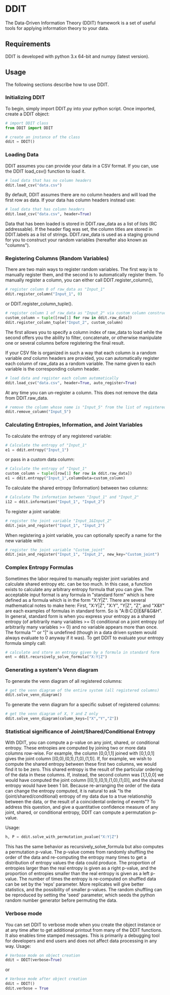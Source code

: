 # DDIT
The Data-Driven Information Theory (DDIT) framework is a set of useful tools for applying information theory to your data.

## Requirements
DDIT is developed with python 3.x 64-bit and numpy (latest version).

## Usage
The following sections describe how to use DDIT.

### Initializing DDIT
To begin, simply import DDIT.py into your python script. Once imported, create a DDIT object:
```python
# import DDIT class
from DDIT import DDIT

# create an instance of the class
ddit = DDIT()
```
### Loading Data
DDIT assumes you can provide your data in a CSV format. If you can, use the DDIT load_csv() function to load it.
```python
# load data that has no column headers
ddit.load_csv("data.csv")
```
By default, DDIT assumes there are no column headers and will load the first row as data. If your data has column headers instead use:
```python
# load data that has column headers
ddit.load_csv("data.csv", header=True)
```
Data that has been loaded is stored in DDIT.raw_data as a list of lists (RC addressable). If the header flag was set, the column titles are stored in DDIT.labels as a list of strings.
DDIT.raw_data is used as a staging ground for you to construct your random variables (hereafter also known as "columns").

### Registering Columns (Random Variables)
There are two main ways to register random variables. The first way is to manually register them, and the second is to automatically register them.
To manually register a column, you can either call DDIT.register_column(),
```python
# register column 0 of raw_data as "Input_1"
ddit.register_column("Input_1", 0)
```
 or DDIT.register_column_tuple().
 ```python
# register column 1 of raw_data as "Input_2" via custom column construction
custom_column = tuple([row[1] for row in ddit.raw_data])
ddit.register_column_tuple("Input_2", custom_column)
```
The first allows you to specify a column index of raw_data to load while the second offers you the ability to filter, concatenate, or otherwise manipulate one or several columns before registering the final result.

If your CSV file is organized in such a way that each column *is* a random variable *and* column headers are provided, you can automatically register each column of raw_data as a random variable. The name given to each variable is the corresponding column header.
 ```python
# load data and register each column automatically 
ddit.load_csv("data.csv", header=True, auto_register=True)
```
At any time you can un-register a column. This does not remove the data from DDIT.raw_data.
 ```python
# remove the column whose name is "Input_5" from the list of registered column names 
ddit.remove_column("Input_5")
```
### Calculating Entropies, Information, and Joint Variables
To calculate the entropy of any registered variable:
 ```python
# Calculate the entropy of "Input_1"
e1 = ddit.entropy("Input_1")
```
or pass in a custom data column:
 ```python
# Calculate the entropy of "Input_1"
custom_column = tuple([row[1] for row in ddit.raw_data])
e1 = ddit.entropy("Input_1",columnData=custom_column)
```
To calculate the shared entropy (Information) between two columns:
 ```python
# Calculate The information between "Input_1" and "Input_2"
i12 = ddit.information("Input_1", "Input_2")
```
To register a joint variable:
 ```python
# register the joint variable "Input_1&Input_2"
ddit.join_and_register("Input_1", "Input_2")
```
When registering a joint variable, you can optionally specify a name for the new variable with:
 ```python
# register the joint variable "Custom_joint"
ddit.join_and_register("Input_1", "Input_2", new_key="Custom_joint")
```
### Complex Entropy Formulas
Sometimes the labor required to manually register joint variables and calculate shared entropy etc. can be too much. In this case, a function exists to calculate any arbitrary entropy formula that you can give. The acceptable input format is any formula in "standard form" which is here defined as a formula which is in the form "X:Y|Z". There are several mathematical notes to make here:
First, "X:Y|Z", "X:Y", "Y|Z", "Z", and "X&Y" are each examples of formulas in standard form. So is "A:B:C:D|E&F&G&H". In general, standard form is when you express your entropy as a shared entropy (of arbitrarily many variables >= 0) conditional on a joint entropy (of arbitrarily many variables >= 0) and no variable appears more than once.
The formula "" or "|" is undefined (though in a data driven system would always evaluate to 0 anyway if it was).
To get DDIT to evaluate your entropy formula simply call:
 ```python
# calculate and store an entropy given by a formula in standard form
ent = ddit.recursively_solve_formula("X:Y|Z")
```

### Generating a system's Venn diagram
To generate the venn diagram of all registered columns:
 ```python
# get the venn diagram of the entire system (all registered columns)
ddit.solve_venn_diagram()
```
To generate the venn diagram for a specific subset of registered columns:
 ```python
# get the venn diagram of X, Y and Z only
ddit.solve_venn_diagram(column_keys=["X","Y","Z"])
```

### Statistical significance of Joint/Shared/Conditional Entropy
With DDIT, you can compute a p-value on any joint, shared, or conditional entropy. These entropies are computed by joining two or more data columns row-wise. For example, the column [0,0,1,1] joined with [0,1,0,1] gives the joint column [(0,0),(0,1),(1,0),(1,1)]. If, for example, we wish to compute the shared entropy between these first two columns, we would find it to be zero. This shared entropy is the result of the particular ordering of the data in these columns. If, instead, the second column was [1,1,0,0] we would have computed the joint column [(0,1),(0,1),(1,0),(1,0)], and the shared entropy would have been 1 bit. Because re-arranging the order of the data can change the entropy computed, it is natural to ask "Is the (joint/shared/conditional) entropy of my data due to a true relationship between the data, or the result of a coincidental ordering of events"? To address this question, and give a quantitative confidence measure of any joint, shared, or conditional entropy, DDIT can compute a permutation p-value.

Usage:
```python
h, P = ddit.solve_with_permutation_pvalue("X:Y|Z")
```
This has the same behavior as recursively_solve_formula but also computes a permutation p-value. The p-value comes from randomly shuffling the order of the data and re-computing the entropy many times to get a distribution of entropy values the data could produce. The proportion of entropies larger than the real entropy is given as a right p-value, and the proportion of entropies smaller than the real entropy is given as a left p-value. The number of times the entropy is re-computed on shuffled data can be set by the 'reps' parameter. More replicates will give better statistics, and the possibility of smaller p-values. The random shuffling can be reproduced by setting the 'seed' parameter, which seeds the python random number generator before permuting the data. 

### Verbose mode
You can set DDIT to verbose mode when you create the object instance or at any time after to get additional printout from many of the DDIT functions. It also enables time stamped messages. This is primarily a debugging tool for developers and end users and does not affect data processing in any way.
Usage:
 ```python
# Verbose mode on object creation
ddit = DDIT(verbose=True)
```
or
 ```python
# Verbose mode after object creation
ddit = DDIT()
ddit.verbose = True
```
